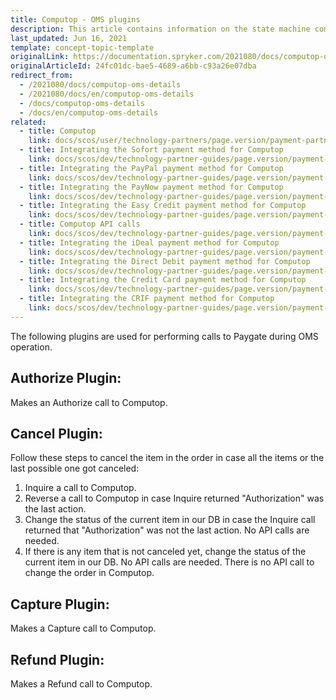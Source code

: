 ```yaml
---
title: Computop - OMS plugins
description: This article contains information on the state machine commands and conditions for the Computop module in the Spryker Commerce OS.
last_updated: Jun 16, 2021
template: concept-topic-template
originalLink: https://documentation.spryker.com/2021080/docs/computop-oms-details
originalArticleId: 24fc01dc-bae5-4689-a6bb-c93a26e07dba
redirect_from:
  - /2021080/docs/computop-oms-details
  - /2021080/docs/en/computop-oms-details
  - /docs/computop-oms-details
  - /docs/en/computop-oms-details
related:
  - title: Computop
    link: docs/scos/user/technology-partners/page.version/payment-partners/computop.html
  - title: Integrating the Sofort payment method for Computop
    link: docs/scos/dev/technology-partner-guides/page.version/payment-partners/computop/integrating-payment-methods-for-computop/integrating-the-sofort-payment-method-for-computop.html
  - title: Integrating the PayPal payment method for Computop
    link: docs/scos/dev/technology-partner-guides/page.version/payment-partners/computop/integrating-payment-methods-for-computop/integrating-the-paypal-payment-method-for-computop.html
  - title: Integrating the PayNow payment method for Computop
    link: docs/scos/dev/technology-partner-guides/page.version/payment-partners/computop/integrating-payment-methods-for-computop/integrating-the-paynow-payment-method-for-computop.html
  - title: Integrating the Easy Credit payment method for Computop
    link: docs/scos/dev/technology-partner-guides/page.version/payment-partners/computop/integrating-payment-methods-for-computop/integrating-the-easy-credit-payment-method-for-computop.html
  - title: Computop API calls
    link: docs/scos/dev/technology-partner-guides/page.version/payment-partners/computop/computop-api-calls.html
  - title: Integrating the iDeal payment method for Computop
    link: docs/scos/dev/technology-partner-guides/page.version/payment-partners/computop/integrating-payment-methods-for-computop/integrating-the-ideal-payment-method-for-computop.html
  - title: Integrating the Direct Debit payment method for Computop
    link: docs/scos/dev/technology-partner-guides/page.version/payment-partners/computop/integrating-payment-methods-for-computop/integrating-the-direct-debit-payment-method-for-computop.html
  - title: Integrating the Credit Card payment method for Computop
    link: docs/scos/dev/technology-partner-guides/page.version/payment-partners/computop/integrating-payment-methods-for-computop/integrating-the-credit-card-payment-method-for-computop.html
  - title: Integrating the CRIF payment method for Computop
    link: docs/scos/dev/technology-partner-guides/page.version/payment-partners/computop/integrating-payment-methods-for-computop/integrating-the-crif-payment-method-for-computop.html
---
```


The following plugins are used for performing calls to Paygate during OMS operation.

## Authorize Plugin:

Makes an Authorize call to Computop.

## Cancel Plugin:

Follow these steps to cancel the item in the order in case all the items or the last possible one got canceled:

1. Inquire a call to Computop.
2. Reverse a call to Computop in case Inquire returned "Authorization" was the last action.
3. Change the status of the current item in our DB in case the Inquire call returned that "Authorization" was not the last action. No API calls are needed.
4. If there is any item that is not canceled yet, change the status of the current item in our DB. No API calls are needed. There is no API call to change the order in Computop.

## Capture Plugin:

Makes a Capture call to Computop.

## Refund Plugin:

Makes a Refund call to Computop.
